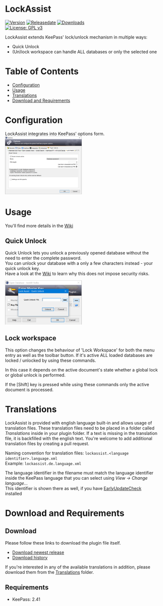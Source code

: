 # LockAssist
[![Version](https://img.shields.io/github/release/rookiestyle/lockassist)](https://github.com/rookiestyle/lockassist/releases/latest)
[![Releasedate](https://img.shields.io/github/release-date/rookiestyle/lockassist)](https://github.com/rookiestyle/lockassist/releases/latest)
[![Downloads](https://img.shields.io/github/downloads/rookiestyle/lockassist/total?color=%2300cc00)](https://github.com/rookiestyle/lockassist/releases/latest/download/lockassist.plgx)\
[![License: GPL v3](https://img.shields.io/github/license/rookiestyle/lockassist)](https://www.gnu.org/licenses/gpl-3.0)

LockAssist extends KeePass' lock/unlock mechanism in multiple ways:  
- Quick Unlock
- (Un)lock workspace can handle ALL databases or only the selected one

# Table of Contents
- [Configuration](#configuration)
- [Usage](#usage)
- [Translations](#translations)
- [Download and Requirements](#download-and-requirements)

# Configuration
LockAssist integrates into KeePass' options form.\
<img src="images/LockAssist%20-%20options.png" alt="Options" height="50%" width="50%"/>  

# Usage
You'll find more details in the [Wiki](https://github.com/rookiestyle/lockassist/wiki)

## Quick Unlock
Quick Unlock lets you unlock a previously opened database without the need to enter the complete password.  
You can unlock your database with a only a few characters instead - your quick unlock key.  
Have a look at the [Wiki](https://github.com/rookiestyle/lockassist/wiki/quick-unlock) to learn why this does not impose security risks.

<img src="images/LockAssist%20-%20quick%20unlock.png" alt="Options" height="50%" width="50%"/>  

## Lock workspace
This option changes the behaviour of 'Lock Workspace' for both the menu entry as well as the toolbar button.
If it's active ALL loaded databases are locked / unlocked by using these commands.

In this case it depends on the active document's state whether a global lock or global unlock is performed.

If the [Shift] key is pressed while using these commands only the active document is processed.

# Translations
LockAssist is provided with english language built-in and allows usage of translation files.
These translation files need to be placed in a folder called *Translations* inside in your plugin folder.
If a text is missing in the translation file, it is backfilled with the english text.
You're welcome to add additional translation files by creating a pull request.

Naming convention for translation files: `lockassist.<language identifier>.language.xml`\
Example: `lockassist.de.language.xml`
  
The language identifier in the filename must match the language identifier inside the KeePass language that you can select using *View -> Change language...*\
This identifier is shown there as well, if you have [EarlyUpdateCheck](https://github.com/rookiestyle/earlyupdatecheck) installed

# Download and Requirements
## Download
Please follow these links to download the plugin file itself.
- [Download newest release](https://github.com/rookiestyle/lockassist/releases/latest/download/LockAssist.plgx)
- [Download history](https://github.com/rookiestyle/lockassist/releases)

If you're interested in any of the available translations in addition, please download them from the [Translations](Translations) folder.
## Requirements
* KeePass: 2.41

